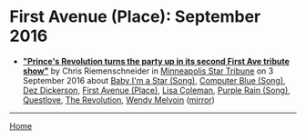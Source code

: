 # First Avenue (Place): September 2016

 - [**"Prince's Revolution turns the party up in its second First Ave tribute show"**](http://www.startribune.com/prince-s-revolution-turns-the-party-up-in-its-second-first-ave-tribute-show/392244021/) by Chris Riemenschneider in [Minneapolis Star Tribune](http://www.startribune.com/) on 3 September 2016 about [Baby I'm a Star (Song)](../../../topics/song/baby-i-m-a-star/index.md), [Computer Blue (Song)](../../../topics/song/computer-blue/index.md), [Dez Dickerson](../../../topics/dez-dickerson/index.md), [First Avenue (Place)](../../../topics/place/first-avenue/index.md), [Lisa Coleman](../../../topics/lisa-coleman/index.md), [Purple Rain (Song)](../../../topics/song/purple-rain/index.md), [Questlove](../../../topics/questlove/index.md), [The Revolution](../../../topics/the-revolution/index.md), [Wendy Melvoin](../../../topics/wendy-melvoin/index.md) ([mirror](https://web.archive.org/web/*/http://www.startribune.com/prince-s-revolution-turns-the-party-up-in-its-second-first-ave-tribute-show/392244021/))

----

[Home](./)

